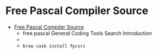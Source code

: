 # Free Pascal Compiler Source
- [Free Pascal Compiler Source](https://www.freepascal.org/)
  -  free pascal General Coding Tools Search Introduction
  - 
  - `brew cask install fpcsrc`
